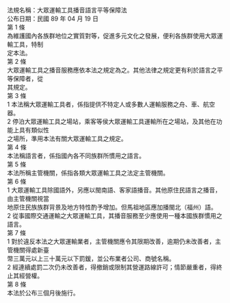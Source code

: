 法規名稱：大眾運輸工具播音語言平等保障法  
公布日期：民國 89 年 04 月 19 日  
第 1 條  
為維護國內各族群地位之實質對等，促進多元文化之發展，便利各族群使用大眾運輸工具，特制  
定本法。  
第 2 條  
大眾運輸工具之播音服務應依本法之規定為之。其他法律之規定更有利於語言之平等保障者，從  
其規定。  
第 3 條  
1 本法稱大眾運輸工具者，係指提供不特定人或多數人運輸服務之舟、車、航空器。  
2 停泊大眾運輸工具之場站，乘客等侯大眾運輸工具運輸所在之場站，及其他在功能上具有類似性  
之場所，準用本法有關大眾運輸工具之規定。  
第 4 條  
本法稱語言者，係指國內各不同族群所慣用之語言。  
第 5 條  
本法所稱主管機關，係指各類大眾運輸工具之法定主管機關。  
第 6 條  
1 大眾運輸工具除國語外，另應以閩南語、客家語播音。其他原住民語言之播音，由主管機關視當  
地原住民族族群背景及地方特性酌予增加。但馬祖地區應加播閩北（福州）語。  
2 從事國際交通運輸之大眾運輸工具，其播音服務至少應使用一種本國族群慣用之語言。  
第 7 條  
1 對於違反本法之大眾運輸業者，主管機關應令其限期改善，逾期仍未改善者，主管機關得處新臺  
幣三萬元以上三十萬元以下罰鍰，並公布業者公司、商號名稱。  
2 經連續處罰二次仍未改善者，得撤銷或限制其營運路線許可；情節嚴重者，得終止其經營權。  
第 8 條  
本法於公布三個月後施行。  


